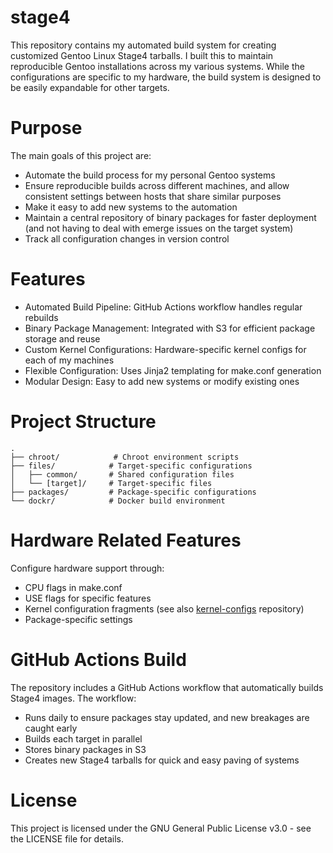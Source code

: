 # stage4
This repository contains my automated build system for creating customized Gentoo Linux Stage4 tarballs. I built this to maintain reproducible Gentoo installations across my various systems. While the configurations are specific to my hardware, the build system is designed to be easily expandable for other targets.

# Purpose
The main goals of this project are:

- Automate the build process for my personal Gentoo systems
- Ensure reproducible builds across different machines, and allow consistent settings between hosts that share similar purposes
- Make it easy to add new systems to the automation
- Maintain a central repository of binary packages for faster deployment (and not having to deal with emerge issues on the target system)
- Track all configuration changes in version control

# Features

- Automated Build Pipeline: GitHub Actions workflow handles regular rebuilds
- Binary Package Management: Integrated with S3 for efficient package storage and reuse
- Custom Kernel Configurations: Hardware-specific kernel configs for each of my machines
- Flexible Configuration: Uses Jinja2 templating for make.conf generation
- Modular Design: Easy to add new systems or modify existing ones

# Project Structure
```
.
├── chroot/            # Chroot environment scripts
├── files/            # Target-specific configurations
│   ├── common/       # Shared configuration files
│   └── [target]/     # Target-specific files
├── packages/         # Package-specific configurations
└── dockr/            # Docker build environment
```

# Hardware Related Features
Configure hardware support through:

- CPU flags in make.conf
- USE flags for specific features
- Kernel configuration fragments (see also [kernel-configs](https://github.com/pgrandin/kernel-configs) repository)
- Package-specific settings

# GitHub Actions Build
The repository includes a GitHub Actions workflow that automatically builds Stage4 images. The workflow:

- Runs daily to ensure packages stay updated, and new breakages are caught early
- Builds each target in parallel
- Stores binary packages in S3
- Creates new Stage4 tarballs for quick and easy paving of systems

# License
This project is licensed under the GNU General Public License v3.0 - see the LICENSE file for details.

